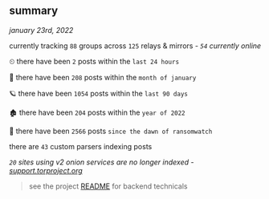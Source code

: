 
## summary
_january 23rd, 2022_

currently tracking `88` groups across `125` relays & mirrors - _`54` currently online_

⏲ there have been `2` posts within the `last 24 hours`

🦈 there have been `208` posts within the `month of january`

🪐 there have been `1054` posts within the `last 90 days`

🏚 there have been `204` posts within the `year of 2022`

🦕 there have been `2566` posts `since the dawn of ransomwatch`

there are `43` custom parsers indexing posts

_`20` sites using v2 onion services are no longer indexed - [support.torproject.org](https://support.torproject.org/onionservices/v2-deprecation/)_

> see the project [README](https://github.com/thetanz/ransomwatch#ransomwatch--) for backend technicals
